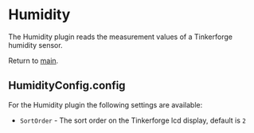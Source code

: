 # Humidity

The Humidity plugin reads the measurement values of a Tinkerforge humidity sensor.

Return to [main](./../Readme.md).

## HumidityConfig.config

For the Humidity plugin the following settings are available:

* `SortOrder` - The sort order on the Tinkerforge lcd display, default is `2`